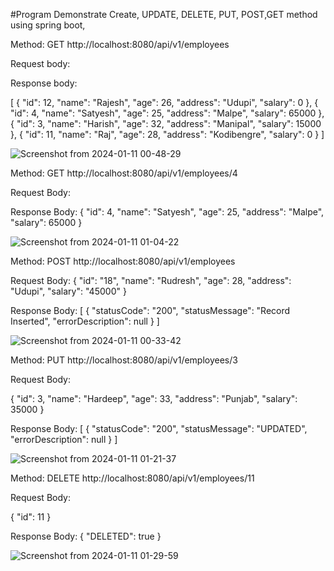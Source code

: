 #Program Demonstrate Create, UPDATE, DELETE, PUT, POST,GET method using spring boot,

Method: GET
http://localhost:8080/api/v1/employees

Request body:

Response body:

[
{
        "id": 12,
        "name": "Rajesh",
        "age": 26,
        "address": "Udupi",
        "salary": 0
    },
    {
        "id": 4,
        "name": "Satyesh",
        "age": 25,
        "address": "Malpe",
        "salary": 65000
    },
    {
        "id": 3,
        "name": "Harish",
        "age": 32,
        "address": "Manipal",
        "salary": 15000
    },
    {
        "id": 11,
        "name": "Raj",
        "age": 28,
        "address": "Kodibengre",
        "salary": 0
    }
]

![Screenshot from 2024-01-11 00-48-29](https://github.com/Sharathrao-Appmod/Assignment3-API/assets/155999647/23d78592-937e-4508-afee-d3365a583f1f)



Method: GET
http://localhost:8080/api/v1/employees/4

Request Body: 


Response Body:
{
    "id": 4,
    "name": "Satyesh",
    "age": 25,
    "address": "Malpe",
    "salary": 65000
}

![Screenshot from 2024-01-11 01-04-22](https://github.com/Sharathrao-Appmod/Assignment3-API/assets/155999647/639ff1ec-50e9-4c69-b32d-eb4d9b54340f)


Method: POST
http://localhost:8080/api/v1/employees

Request Body: 
{
    "id": "18",
    "name": "Rudresh",
    "age": 28,
    "address": "Udupi",
    "salary": "45000"
}

Response Body:
[
    {
        "statusCode": "200",
        "statusMessage": "Record Inserted",
        "errorDescription": null
    }
]

![Screenshot from 2024-01-11 00-33-42](https://github.com/Sharathrao-Appmod/Assignment3-API/assets/155999647/4fa169f2-f0a7-4158-93e4-12031f3e5761)

  
Method: PUT
http://localhost:8080/api/v1/employees/3

Request Body:
 
{
    "id": 3,
    "name": "Hardeep",
    "age": 33,
    "address": "Punjab",
    "salary": 35000
}

Response Body:
[
    {
        "statusCode": "200",
        "statusMessage": "UPDATED",
        "errorDescription": null
    }
]


![Screenshot from 2024-01-11 01-21-37](https://github.com/Sharathrao-Appmod/Assignment3-API/assets/155999647/cf3e9d09-0abc-483b-aad6-56ff31188cd2)


Method: DELETE
http://localhost:8080/api/v1/employees/11

Request Body:
 
{
    "id": 11
}

Response Body:
{
    "DELETED": true
}

![Screenshot from 2024-01-11 01-29-59](https://github.com/Sharathrao-Appmod/Assignment3-API/assets/155999647/267c4d67-1795-470c-b9cd-ad0d77439c0a)




            
